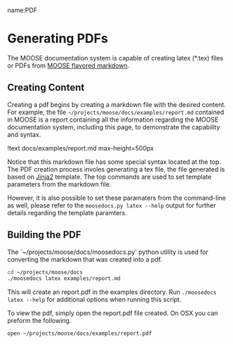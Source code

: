 name:PDF

# Generating PDFs

The MOOSE documentation system is capable of creating latex (*.tex) files or PDFs from
[MOOSE flavored markdown](moose_flavored_markdown.md).

## Creating Content

Creating a pdf begins by creating a markdown file with the desired content. For example, the file `~/projects/moose/docs/examples/report.md` contained in MOOSE is a report containing all the
information regarding the MOOSE documentation system, including this page, to demonstrate the capability and syntax.

!text docs/examples/report.md max-height=500px

Notice that this markdown file has some special syntax located at the top. The PDF creation
process involes generating a tex file, the file generated is based on [Jinja2](http://jinja.pocoo.org) template. The top commands are used to set template parameters from the markdown file.

However, it is also possible to set these paramaters from the command-line as well, please refer
to the `moosedocs.py latex --help` output for further details regarding the template paramters.


## Building the PDF


The `~/projects/moose/docs/moosedocs.py' python utility is used for converting the markdown
that was created into a pdf.

```bash
cd ~/projects/moose/docs
./moosedocs latex examples/report.md
```

This will create an report.pdf in the examples directory. Run `./moosedocs latex --help`
for additional options when running this script.

To view the pdf, simply open the report.pdf file created. On OSX you can preform the following.

```bash
open ~/projects/moose/docs/examples/report.pdf
```
